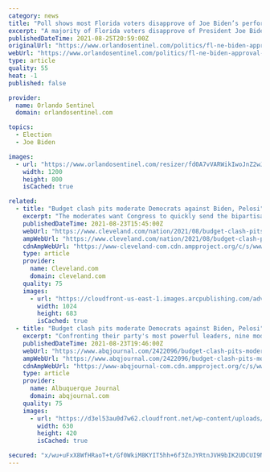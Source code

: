 ```yaml
---
category: news
title: "Poll shows most Florida voters disapprove of Joe Biden’s performance"
excerpt: "A majority of Florida voters disapprove of President Joe Biden’s performance. The Quinnipiac University Poll found 40% of Florida voters approve of Biden’s performance, with 53% disapproving. Views of his COVID-9 response were better."
publishedDateTime: 2021-08-25T20:59:00Z
originalUrl: "https://www.orlandosentinel.com/politics/fl-ne-biden-approval-florida-q-poll-august-2021-20210825-ibuwjcvuefah7gcx5sbn25fmey-story.html"
webUrl: "https://www.orlandosentinel.com/politics/fl-ne-biden-approval-florida-q-poll-august-2021-20210825-ibuwjcvuefah7gcx5sbn25fmey-story.html"
type: article
quality: 55
heat: -1
published: false

provider:
  name: Orlando Sentinel
  domain: orlandosentinel.com

topics:
  - Election
  - Joe Biden

images:
  - url: "https://www.orlandosentinel.com/resizer/fd0A7vVARWikIwoJnZ2wJbRNy5A=/1200x0/top/cloudfront-us-east-1.images.arcpublishing.com/tronc/WWLTWUO72FBD4H6OPFY4HJPBTQ.jpg"
    width: 1200
    height: 800
    isCached: true

related:
  - title: "Budget clash pits moderate Democrats against Biden, Pelosi"
    excerpt: "The moderates want Congress to quickly send the bipartisan infrastructure measure to President Biden so he can sign it"
    publishedDateTime: 2021-08-23T15:45:00Z
    webUrl: "https://www.cleveland.com/nation/2021/08/budget-clash-pits-moderate-democrats-against-biden-pelosi.html"
    ampWebUrl: "https://www.cleveland.com/nation/2021/08/budget-clash-pits-moderate-democrats-against-biden-pelosi.html?outputType=amp"
    cdnAmpWebUrl: "https://www-cleveland-com.cdn.ampproject.org/c/s/www.cleveland.com/nation/2021/08/budget-clash-pits-moderate-democrats-against-biden-pelosi.html?outputType=amp"
    type: article
    provider:
      name: Cleveland.com
      domain: cleveland.com
    quality: 75
    images:
      - url: "https://cloudfront-us-east-1.images.arcpublishing.com/advancelocal/AGDG7PYD6ZC7TIQFWCSZEP3KFA.jpg"
        width: 1024
        height: 683
        isCached: true
  - title: "Budget clash pits moderate Democrats against Biden, Pelosi"
    excerpt: "Confronting their party's most powerful leaders, nine moderate Democrats are tapping the brakes on President Joe Biden's multitrillion-dollar domestic program and insisting on their own priorities. The inter-party showdown is headed for"
    publishedDateTime: 2021-08-23T19:46:00Z
    webUrl: "https://www.abqjournal.com/2422096/budget-clash-pits-moderate-democrats-against-biden-pelosi.html"
    ampWebUrl: "https://www.abqjournal.com/2422096/budget-clash-pits-moderate-democrats-against-biden-pelosi.html/amp"
    cdnAmpWebUrl: "https://www-abqjournal-com.cdn.ampproject.org/c/s/www.abqjournal.com/2422096/budget-clash-pits-moderate-democrats-against-biden-pelosi.html/amp"
    type: article
    provider:
      name: Albuquerque Journal
      domain: abqjournal.com
    quality: 75
    images:
      - url: "https://d3el53au0d7w62.cloudfront.net/wp-content/uploads/2021/08/23/BC-US-Congress-Infrastructure-IMG-630x420.jpg"
        width: 630
        height: 420
        isCached: true

secured: "x/wu+uFxX8WfHRaoT+t/Gf0WkiM8KYIT5hh+6f3ZnJYRtnJVH9bIK2UDCUI9NhASxYU4CjnwGEUloNSrDvzNtgwN8ieMH3+Wuvxt5WozRPp+YduOzEuuhoP5z2YouivFDxhIQNrfKU7Tl5502OZah/wMb7ykf9BPjBKBZ0oKpYmT/B7kmasv/dVASkAFK5AXJQg4VmJGCX8i925S5mj7jpgUKAxFGbwx44NtlKNEhakAxTDbX/yCZlUk1pzJQJtPxl0VStqI7n8/GWPW0W5K4CEeAJvJ8ffD0iEWwXXbB06k7NShQVxA8O1dSxETLcVDE7RUjA9JeLMjyDx4K4PT6uWPlbDajQlDwt/dgK25/lI=;vInnyZr0h8c16A/xp//D8g=="
---
```


